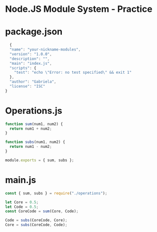 # Node.JS Module System - Practice

# package.json
 
``` Javascript
  {
  "name": "your-nickname-modules",
  "version": "1.0.0",
  "description": "",
  "main": "index.js",
  "scripts": {
    "test": "echo \"Error: no test specified\" && exit 1"
  },
  "author": "Gabriela",
  "license": "ISC"
}
```
  
# Operations.js

``` Javascript
function sum(num1, num2) {
  return num1 + num2;
}

function subs(num1, num2) {
  return num1 - num2;
}

module.exports = { sum, subs };
```

# main.js

``` Javascript
const { sum, subs } = require("./operations");

let Core = 0.5;
let Code = 0.5;
const CoreCode = sum(Core, Code);

Code = subs(CoreCode, Core);
Core = subs(CoreCode, Code);
```

  
  
  
